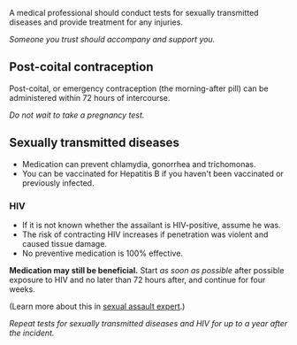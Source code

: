 [Title]: # (Medical care)
[Order]: # (5)

A medical professional should conduct tests for sexually transmitted diseases and provide treatment for any injuries.

*Someone you trust should accompany and support you.*

## Post-coital contraception

Post-coital, or emergency contraception (the morning-after pill) can be administered within 72 hours of intercourse. 

*Do not wait to take a pregnancy test.*

## Sexually transmitted diseases

*	Medication can prevent chlamydia, gonorrhea and trichomonas. 
*	You can be vaccinated for Hepatitis B if you haven't been vaccinated or previously infected.  
 
### HIV

*	If it is not known whether the assailant is HIV-positive, assume he was. 
*	The risk of contracting HIV increases if penetration was violent and caused tissue damage. 
* 	No preventive medication is 100% effective.

**Medication may still be beneficial.** Start *as soon as possible* after possible exposure to HIV and no later than 72 hours after, and continue for four weeks. 

(Learn more about this in [sexual assault expert](umbrella://lesson/sexual-assault/2).)

*Repeat tests for sexually transmitted diseases and HIV for up to a year after the incident.* 
